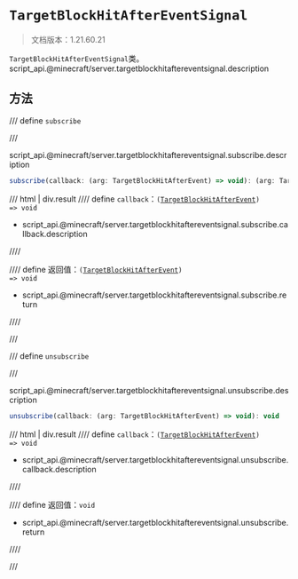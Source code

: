 # `TargetBlockHitAfterEventSignal`

> 文档版本：1.21.60.21

`TargetBlockHitAfterEventSignal`类。script_api.@minecraft/server.targetblockhitaftereventsignal.description

## 方法

/// define
`subscribe`


///

script_api.@minecraft/server.targetblockhitaftereventsignal.subscribe.description

```js
subscribe(callback: (arg: TargetBlockHitAfterEvent) => void): (arg: TargetBlockHitAfterEvent) => void
```

/// html | div.result
//// define
`callback`：<code>(<a href="../targetblockhitafterevent/">TargetBlockHitAfterEvent</a>) =&gt; void</code>

- script_api.@minecraft/server.targetblockhitaftereventsignal.subscribe.callback.description


////

//// define
返回值：<code>(<a href="../targetblockhitafterevent/">TargetBlockHitAfterEvent</a>) =&gt; void</code>

- script_api.@minecraft/server.targetblockhitaftereventsignal.subscribe.return


////

///


/// define
`unsubscribe`


///

script_api.@minecraft/server.targetblockhitaftereventsignal.unsubscribe.description

```js
unsubscribe(callback: (arg: TargetBlockHitAfterEvent) => void): void
```

/// html | div.result
//// define
`callback`：<code>(<a href="../targetblockhitafterevent/">TargetBlockHitAfterEvent</a>) =&gt; void</code>

- script_api.@minecraft/server.targetblockhitaftereventsignal.unsubscribe.callback.description


////

//// define
返回值：`void`

- script_api.@minecraft/server.targetblockhitaftereventsignal.unsubscribe.return


////

///


